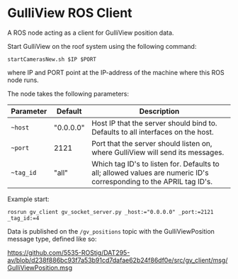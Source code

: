 GulliView ROS Client
====================

A ROS node acting as a client for GulliView position data.

Start GulliView on the roof system using the following command:

    startCamerasNew.sh $IP $PORT
    
where IP and PORT point at the IP-address of the machine where this ROS node
runs.

The node takes the following parameters:

| Parameter | Default | Description |
| --------- | ------- | ----------- |
| `~host` | "0.0.0.0" | Host IP that the server should bind to. Defaults to all interfaces on the host. |
| `~port` | 2121 | Port that the server should listen on, where GulliView will send its messages. |
| `~tag_id` | "all" | Which tag ID's to listen for. Defaults to all; allowed values are numeric ID's corresponding to the APRIL tag ID's. |

Example start:
    
    rosrun gv_client gv_socket_server.py _host:="0.0.0.0" _port:=2121 _tag_id:=4

Data is published on the `/gv_positions` topic with the GulliViewPosition message type, defined like so:

https://github.com/5535-ROStig/DAT295-av/blob/d238f886bc93f7a53b91cd7dafae62b24f86df0e/src/gv_client/msg/GulliViewPosition.msg
